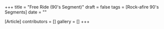 +++
title = "Free Ride (90's Segment)"
draft = false
tags = [Rock-afire 90's Segments]
date = ""

[Article]
contributors = []
gallery = []
+++
